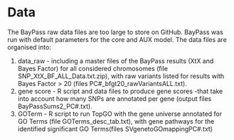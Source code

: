 # Data

The BayPass raw data files are too large to store on GitHub. BayPass was run with default parameters for the core and AUX model.
The data files are organised into:
1) data_raw - including a master files of the BayPass results (XtX and Bayes Factor) for all considered chromosomes (file SNP_XtX_BF_ALL_Data.txt.zip), with raw variants listed for results with Bayes Factor > 20 (files PC#_bfgt20_rawVariantsALL.txt).
2) gene score - R script and data files to produce gene scores -that take into account how many SNPs are annotated per gene (output files BayPassSums2_PC#.txt).
3) GOTerm - R script to run TopGO with the gene universe annotated for GO Terms (file GOTerms_desc_tab.txt), with gene pathways for the identified significant GO Terms(files SVgenetoGOmappingPC#.txt)
